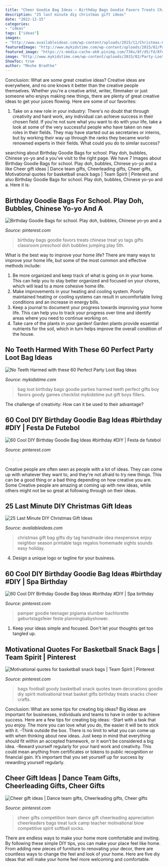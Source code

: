 ```yaml
---
title: "Cheer Goodie Bag Ideas ~ Birthday Bags Goodie Favors Treats Chinese Treat Yo Tags Gifts Classroom Preschool Doh Bubbles Jumping Play 5th"
description: "25 last minute diy christmas gift ideas"
date: "2022-12-15"
categories:
- "ideas"
tags: ["ideas"]
images:
- "http://www.availableideas.com/wp-content/uploads/2015/11/Christmas-Gift-Ideas-7.jpg"
featuredImage: "http://www.mykidstime.com/wp-content/uploads/2015/02/Party-Loot-Bag-Ideas.png"
featured_image: "https://s-media-cache-ak0.pinimg.com/736x/8f/d5/fd/8fd5fd5f27bd762e2f371e14c871f134.jpg"
image: "http://www.mykidstime.com/wp-content/uploads/2015/02/Party-Loot-Bag-Ideas.png"
ShowToc: true
author: "Moshe Bradtke"
---
```



Conclusion: What are some great creative ideas?
Creative ideas are everywhere, and no one knows it better than the creative people themselves. Whether you're a creative artist, writer, filmmaker or just someone who enjoys making new things, there are plenty of great creative ideas to get your juices flowing. Here are some of our favorites: 
1. Take on a new role in your industry: There's no doubt that through creativity and hard work, any individual can achieve success in their chosen field. If you're not sure what you want to do with your life, take a look at some of the very successful people who have taken on new roles in their fields. They may have started out as secretaries or interns, but by working their way up through the ranks they became world-renowned experts in their fields. What could you do to similar success? 


	

		
searching about Birthday Goodie Bags for school. Play doh, bubbles, Chinese yo-yo and a you've visit to the right page. We have 7 Images about Birthday Goodie Bags for school. Play doh, bubbles, Chinese yo-yo and a like Cheer gift ideas | Dance team gifts, Cheerleading gifts, Cheer gifts, Motivational quotes for basketball snack bags | Team Spirit | Pinterest and also Birthday Goodie Bags for school. Play doh, bubbles, Chinese yo-yo and a. Here it is:
		
    
## Birthday Goodie Bags For School. Play Doh, Bubbles, Chinese Yo-yo And A

<img loading=lazy src="https://i.pinimg.com/originals/c2/ff/95/c2ff95c30d8b9f6d73041c006f35eec1.jpg" onerror="this.onerror=null;this.src='https://tse1.mm.bing.net/th?id=OIP.nAxGFbSr276hPNcgi0O-jQHaJ4&amp;pid=15.1';" alt="Birthday Goodie Bags for school. Play doh, bubbles, Chinese yo-yo and a">

_Source: pinterest.com_

>birthday bags goodie favors treats chinese treat yo tags gifts classroom preschool doh bubbles jumping play 5th. 

	

What is the best way to improve your home life?
There are many ways to improve your home life, but some of the most common and effective methods include: 
1. Be more organized and keep track of what is going on in your home. This can help you to stay better organized and focused on your chores, which will lead to a more cohesive home life. 
2. Make improvements in your heating and cooling system. Poorly maintained heating or cooling systems can result in uncomfortable living conditions and an increase in energy bills. 
3. Keep a journal to document your progress towards improving your home life. This can help you to track your progress over time and identify areas where you need to continue working on. 
4. Take care of the plants in your garden! Garden plants provide essential nutrients for the soil, which in turn helps improve the overall condition of the house.

    
## No Teeth Harmed With These 60 Perfect Party Loot Bag Ideas

<img loading=lazy src="http://www.mykidstime.com/wp-content/uploads/2015/02/Party-Loot-Bag-Ideas.png" onerror="this.onerror=null;this.src='https://tse4.mm.bing.net/th?id=OIP.nggZO2b4sE9PjzyNWB4lwwHaKe&amp;pid=15.1';" alt="No Teeth Harmed with these 60 Perfect Party Loot Bag Ideas">

_Source: mykidstime.com_

>bag loot birthday bags goodie parties harmed teeth perfect gifts boy favors goody games checklist mykidstime put gift boys fillers. 

	

The challenge of creativity: How can it be used to their advantage?
 

    
## 60 Cool DIY Birthday Goodie Bag Ideas #birthday #DIY | Festa De Futebol

<img loading=lazy src="https://i.pinimg.com/736x/27/20/6d/27206dd879dc82729a6a0a836225dab7.jpg" onerror="this.onerror=null;this.src='https://tse3.mm.bing.net/th?id=OIP.G26NAEHyGtCa-sS56DC4igHaHa&amp;pid=15.1';" alt="60 Cool DIY Birthday Goodie Bag Ideas #birthday #DIY | Festa de futebol">

_Source: pinterest.com_

>. 

	

Creative people are often seen as people with a lot of ideas. They can come up with whatever they want to, and they're not afraid to try new things. This can be a good thing or a bad thing depending on how creative you are. Some Creative people are amazing at coming up with new ideas, while others might not be so great at following through on their ideas.

    
## 25 Last Minute DIY Christmas Gift Ideas

<img loading=lazy src="http://www.availableideas.com/wp-content/uploads/2015/11/Christmas-Gift-Ideas-7.jpg" onerror="this.onerror=null;this.src='https://tse4.mm.bing.net/th?id=OIP.shA6tvp2tf_XpzW22xxGqAHaLH&amp;pid=15.1';" alt="25 Last Minute DIY Christmas Gift Ideas">

_Source: availableideas.com_

>christmas gift bag gifts diy tag handmade idea inexpensive enjoy neighbor season printable tags regalos homemade sights sounds easy holiday. 

	

4. Design a unique logo or tagline for your business.

    
## 60 Cool DIY Birthday Goodie Bag Ideas #birthday #DIY | Spa Birthday

<img loading=lazy src="https://i.pinimg.com/736x/2d/ca/b1/2dcab11f5d127e671ea02a6b5351ef09.jpg" onerror="this.onerror=null;this.src='https://tse1.mm.bing.net/th?id=OIP.OtVy0IE1mrmEHlAlzeEkoAHaKQ&amp;pid=15.1';" alt="60 Cool DIY Birthday Goodie Bag Ideas #birthday #DIY | Spa birthday">

_Source: pinterest.com_

>pamper goodie teenager pigiama slumber bachlorette geburtstagsfeier feste planningbabyshower. 

	

1. Keep your ideas simple and focused. Don't let your thoughts get too tangled up.

    
## Motivational Quotes For Basketball Snack Bags | Team Spirit | Pinterest

<img loading=lazy src="https://s-media-cache-ak0.pinimg.com/736x/8f/d5/fd/8fd5fd5f27bd762e2f371e14c871f134.jpg" onerror="this.onerror=null;this.src='https://tse3.mm.bing.net/th?id=OIP.Y6TLmSuSfR1EnMr6TAgc-AHaJ3&amp;pid=15.1';" alt="Motivational quotes for basketball snack bags | Team Spirit | Pinterest">

_Source: pinterest.com_

>bags football goody basketball snack quotes team decorations goodie diy spirit motivational treat basket gifts birthday treats snacks cheer crafts. 

	

Conclusion: What are some tips for creating big ideas?
Big ideas are important for businesses, individuals and teams to have in order to achieve success. Here are a few tips for creating big ideas:
-Start with a task that you enjoy. The more you can love what you do, the easier it will be to stick with it.
-Think outside the box. There is no limit to what you can come up with when thinking about new ideas. Just keep in mind that everything should fit within an accepted framework, or it won’t be considered a big idea.
-Reward yourself regularly for your hard work and creativity. This could mean anything from certificates or tokens to public recognition or financial gain. It’s important that you set yourself up for success by rewarding yourself regularly.

    
## Cheer Gift Ideas | Dance Team Gifts, Cheerleading Gifts, Cheer Gifts

<img loading=lazy src="https://i.pinimg.com/736x/f1/5b/94/f15b947068c6373a7939c64d0ef1f325.jpg" onerror="this.onerror=null;this.src='https://tse1.mm.bing.net/th?id=OIP.h1zk5p8trgptga8QNndjaAHaNL&amp;pid=15.1';" alt="Cheer gift ideas | Dance team gifts, Cheerleading gifts, Cheer gifts">

_Source: pinterest.com_

>cheer gifts competition team dance gift cheerleading appreciation cheerleaders bags treat luck camp teacher motivational blow competitive spirit softball socks. 

	

There are endless ways to make your home more comfortable and inviting. By following these simple DIY tips, you can make your place feel like home. From adding new pieces of furniture to renovating your decor, there are countless ways to change the feel and look of your home. Here are five diy ideas that will make your home feel more welcoming and comfortable.

